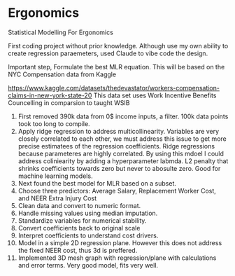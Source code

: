 # Ergonomics
Statistical Modelling For Ergonomics 

First coding project without prior knowledge. Although use my own ability to create regression paraemeters, used Claude to vibe code the design.

Important step, Formulate the best MLR equation. This will be based on the NYC Compensation data from Kaggle

https://www.kaggle.com/datasets/thedevastator/workers-compensation-claims-in-new-york-state-20 This data set uses Work Incentive Benefits Councelling in comparsion to taught WSIB

1. First removed 390k data from 0$ income inputs, a filter. 100k data points took too long to compile.
2. Apply ridge regression to address multicollinearity. Variables are very closely correlated to each other, we must address this issue to get more precise estimatees of the regression coefficients. Ridge regressions because parameteres are highly correlated. By using this mdoel I could address coliniearity by adding a hyperparameter labmda. L2 penalty that shrinks coefficients towards zero but never to abosulte zero. Good for machine learning models.
3. Next found the best model for MLR based on a subset.
4. Choose three predictors: Average Salary, Replacement Worker Cost, and NEER Extra Injury Cost
5. Clean data and convert to numeric format.
6. Handle missing values using median imputation. 
7. Standardize variables for numerical stability.
8. Convert coefficients back to original scale
9. Interpret coefficients to understand cost drivers.
10. Model in a simple 2D regression plane. However this does not address the fixed NEER cost, thus 3d is preffered.
11. Implemented 3D mesh graph with regression/plane with calculations and error terms. Very good model, fits very well.

